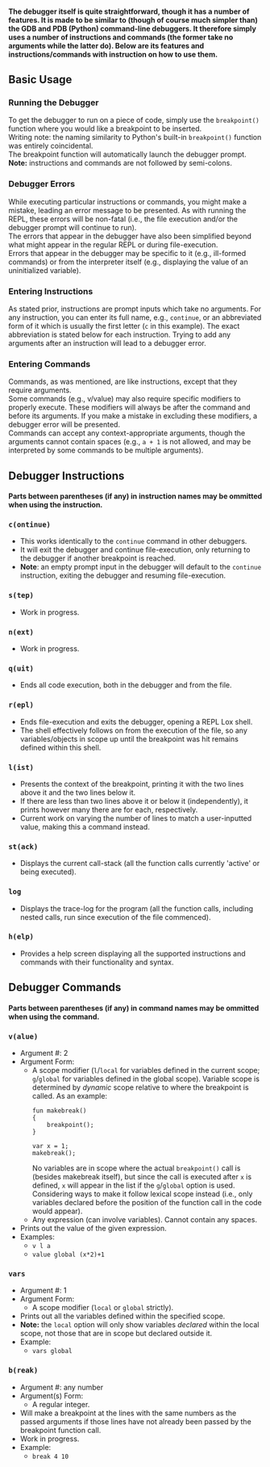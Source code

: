 #### The debugger itself is quite straightforward, though it has a number of features. It is made to be similar to (though of course much simpler than) the GDB and PDB (Python) command-line debuggers. It therefore simply uses a number of instructions and commands (the former take no arguments while the latter do). Below are its features and instructions/commands with instruction on how to use them.

## Basic Usage

### Running the Debugger
To get the debugger to run on a piece of code, simply use the ```breakpoint()``` function where you would like a breakpoint to be inserted.\
Writing note: the naming similarity to Python's built-in ```breakpoint()``` function was entirely coincidental.\
The breakpoint function will automatically launch the debugger prompt.\
**Note:** instructions and commands are not followed by semi-colons.

### Debugger Errors
While executing particular instructions or commands, you might make a mistake, leading an error message to be presented. As with running the REPL, these errors will be non-fatal (i.e., the file execution and/or the debugger prompt will continue to run).\
The errors that appear in the debugger have also been simplified beyond what might appear in the regular REPL or during file-execution.\
Errors that appear in the debugger may be specific to it (e.g., ill-formed commands) or from the interpreter itself (e.g., displaying the value of an uninitialized variable).

### Entering Instructions
As stated prior, instructions are prompt inputs which take no arguments. For any instruction, you can enter its full name, e.g., ```continue```, or an abbreviated form of it which is usually the first letter (```c``` in this example). The exact abbreviation is stated below for each instruction. Trying to add any arguments after an instruction will lead to a debugger error.

### Entering Commands
Commands, as was mentioned, are like instructions, except that they require arguments.\
Some commands (e.g., v/value) may also require specific modifiers to properly execute. These modifiers will always be after the command and before its arguments. If you make a mistake in excluding these modifiers, a debugger error will be presented.\
Commands can accept any context-appropriate arguments, though the arguments cannot contain spaces (e.g., ```a + 1``` is not allowed, and may be interpreted by some commands to be multiple arguments).

## Debugger Instructions
#### Parts between parentheses (if any) in instruction names may be ommitted when using the instruction.

### ```c(ontinue)```
* This works identically to the ```continue``` command in other debuggers.
* It will exit the debugger and continue file-execution, only returning to the debugger if another breakpoint is reached.
* **Note**: an empty prompt input in the debugger will default to the ```continue``` instruction, exiting the debugger and resuming file-execution.

### ```s(tep)```
* Work in progress.

### ```n(ext)```
* Work in progress.

### ```q(uit)```
* Ends all code execution, both in the debugger and from the file.

### ```r(epl)```
* Ends file-execution and exits the debugger, opening a REPL Lox shell.
* The shell effectively follows on from the execution of the file, so any variables/objects in scope up until the breakpoint was hit remains defined within this shell.

### ```l(ist)```
* Presents the context of the breakpoint, printing it with the two lines above it and the two lines below it.
* If there are less than two lines above it or below it (independently), it prints however many there are for each, respectively.
* Current work on varying the number of lines to match a user-inputted value, making this a command instead.

### ```st(ack)```
* Displays the current call-stack (all the function calls currently 'active' or being executed).

### ```log```
* Displays the trace-log for the program (all the function calls, including nested calls, run since execution of the file commenced).

### ```h(elp)```
* Provides a help screen displaying all the supported instructions and commands with their functionality and syntax.

## Debugger Commands
#### Parts between parentheses (if any) in command names may be ommitted when using the command.

### ```v(alue)```
* Argument #: 2
* Argument Form:
    * A scope modifier (```l```/```local``` for variables defined in the current scope; ```g```/```global``` for variables defined in the global scope). Variable scope is determined by *dynamic* scope relative to where the breakpoint is called. As an example:
        ```
        fun makebreak()
        {
            breakpoint();
        }

        var x = 1;
        makebreak();
        ```
        No variables are in scope where the actual ```breakpoint()``` call is (besides makebreak itself), but since the call is executed after ```x``` is defined, ```x``` will appear in the list if the ```g```/```global``` option is used.\
        Considering ways to make it follow lexical scope instead (i.e., only variables declared before the position of the function call in the code would appear).
    * Any expression (can involve variables). Cannot contain any spaces.
* Prints out the value of the given expression.
* Examples:
    * ```v l a```
    * ```value global (x*2)+1```

### ```vars```
* Argument #: 1
* Argument Form:
    * A scope modifier (```local``` or ```global``` strictly).
* Prints out all the variables defined within the specified scope.
* **Note:** the ```local``` option will only show variables *declared* within the local scope, not those that are in scope but declared outside it.
* Example:
    * ```vars global```

### ```b(reak)```
* Argument #: any number
* Argument(s) Form:
    * A regular integer.
* Will make a breakpoint at the lines with the same numbers as the passed arguments if those lines have not already been passed by the breakpoint function call.
* Work in progress.
* Example:
    * ```break 4 10```
